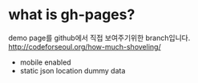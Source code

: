 
# what is gh-pages?

demo page를 github에서 직접 보여주기위한 branch입니다. http://codeforseoul.org/how-much-shoveling/  
* mobile enabled
* static json location dummy data 
